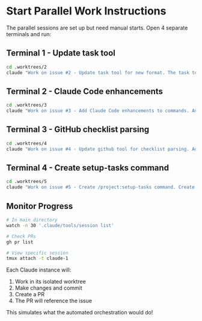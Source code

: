 # Start Parallel Work Instructions

The parallel sessions are set up but need manual starts. Open 4 separate terminals and run:

## Terminal 1 - Update task tool
```bash
cd .worktrees/2
claude "Work on issue #2 - Update task tool for new format. The task tool needs to support the new #47-1 format instead of just #47. Update all operations to handle task-specific IDs."
```

## Terminal 2 - Claude Code enhancements  
```bash
cd .worktrees/3
claude "Work on issue #3 - Add Claude Code enhancements to commands. Add extended thinking prompts to setup.md, screenshot docs to status.md, and error recovery to work.md"
```

## Terminal 3 - GitHub checklist parsing
```bash
cd .worktrees/4
claude "Work on issue #4 - Update github tool for checklist parsing. Add functions to parse checklist items from issues, extract completion status, and update checkboxes via API"
```

## Terminal 4 - Create setup-tasks command
```bash
cd .worktrees/5
claude "Work on issue #5 - Create /project:setup-tasks command. Create a new command that converts GitHub issues with checklists into individual tasks in the queue"
```

## Monitor Progress
```bash
# In main directory
watch -n 30 '.claude/tools/session list'

# Check PRs
gh pr list

# View specific session
tmux attach -t claude-1
```

Each Claude instance will:
1. Work in its isolated worktree
2. Make changes and commit
3. Create a PR
4. The PR will reference the issue

This simulates what the automated orchestration would do!